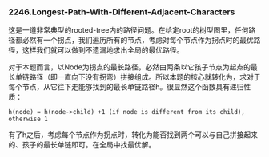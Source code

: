 ### 2246.Longest-Path-With-Different-Adjacent-Characters

这是一道非常典型的rooted-tree内的路径问题。在给定root的树型图里，任何路径都必然有一个拐点，我们遍历所有的节点，考虑对每个节点作为拐点时的最优路径，这样我们就可以做到不遗漏地求出全局的最优路径。

对于本题而言，以Node为拐点的最长路径，必然由两条以它孩子节点为起点的最长单链路径（即一直向下没有拐弯）拼接组成。所以本题的核心就转化为，求对于每个节点，从它往下走能够找到的最长单链路径h。很显然这个函数具有递归性质：
```
h(node) = h(node->child) +1 (if node is different from its child),  otherwise 1
```
有了h之后，考虑每个节点作为拐点时，转化为能否找到两个可以与自己拼接起来的、孩子的最长单链即可。在全局中找最优解。
